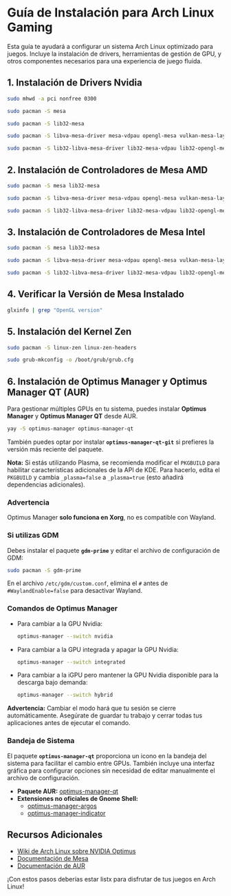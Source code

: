 
# Guía de Instalación para Arch Linux Gaming

Esta guía te ayudará a configurar un sistema Arch Linux optimizado para juegos. Incluye la instalación de drivers, herramientas de gestión de GPU, y otros componentes necesarios para una experiencia de juego fluida.

## 1. Instalación de Drivers Nvidia

```bash
sudo mhwd -a pci nonfree 0300
```

```bash
sudo pacman -S mesa
```

```bash
sudo pacman -S lib32-mesa
```

```bash
sudo pacman -S libva-mesa-driver mesa-vdpau opengl-mesa vulkan-mesa-layers mesa-demos vulkan-tools
```

```bash
sudo pacman -S lib32-libva-mesa-driver lib32-mesa-vdpau lib32-opengl-mesa lib32-vulkan-mesa-layers lib32-mesa-demos
```

## 2. Instalación de Controladores de Mesa AMD

```bash
sudo pacman -S mesa lib32-mesa
```

```bash
sudo pacman -S libva-mesa-driver mesa-vdpau opengl-mesa vulkan-mesa-layers mesa-demos vulkan-tools vulkan-radeon
```

```bash
sudo pacman -S lib32-libva-mesa-driver lib32-mesa-vdpau lib32-opengl-mesa lib32-vulkan-mesa-layers lib32-mesa-demos lib32-vulkan-radeon
```

## 3. Instalación de Controladores de Mesa Intel

```bash
sudo pacman -S mesa lib32-mesa
```

```bash
sudo pacman -S libva-mesa-driver mesa-vdpau opengl-mesa vulkan-mesa-layers mesa-demos vulkan-tools vulkan-intel
```

```bash
sudo pacman -S lib32-libva-mesa-driver lib32-mesa-vdpau lib32-opengl-mesa lib32-vulkan-mesa-layers lib32-mesa-demos
```

## 4. Verificar la Versión de Mesa Instalado

```bash
glxinfo | grep "OpenGL version"
```

## 5. Instalación del Kernel Zen

```bash
sudo pacman -S linux-zen linux-zen-headers
```

```bash
sudo grub-mkconfig -o /boot/grub/grub.cfg
```

## 6. Instalación de Optimus Manager y Optimus Manager QT (AUR)

Para gestionar múltiples GPUs en tu sistema, puedes instalar **Optimus Manager** y **Optimus Manager QT** desde AUR.

```bash
yay -S optimus-manager optimus-manager-qt
```

También puedes optar por instalar **`optimus-manager-qt-git`** si prefieres la versión más reciente del paquete.

**Nota:** Si estás utilizando Plasma, se recomienda modificar el `PKGBUILD` para habilitar características adicionales de la API de KDE. Para hacerlo, edita el `PKGBUILD` y cambia `_plasma=false` a `_plasma=true` (esto añadirá dependencias adicionales).

### Advertencia

Optimus Manager **solo funciona en Xorg**, no es compatible con Wayland.

### Si utilizas GDM

Debes instalar el paquete **`gdm-prime`** y editar el archivo de configuración de GDM:

```bash
sudo pacman -S gdm-prime
```

En el archivo `/etc/gdm/custom.conf`, elimina el `#` antes de `#WaylandEnable=false` para desactivar Wayland.

### Comandos de Optimus Manager

- Para cambiar a la GPU Nvidia:

  ```bash
  optimus-manager --switch nvidia
  ```

- Para cambiar a la GPU integrada y apagar la GPU Nvidia:

  ```bash
  optimus-manager --switch integrated
  ```

- Para cambiar a la iGPU pero mantener la GPU Nvidia disponible para la descarga bajo demanda:

  ```bash
  optimus-manager --switch hybrid
  ```

**Advertencia:** Cambiar el modo hará que tu sesión se cierre automáticamente. Asegúrate de guardar tu trabajo y cerrar todas tus aplicaciones antes de ejecutar el comando.

### Bandeja de Sistema

El paquete **`optimus-manager-qt`** proporciona un icono en la bandeja del sistema para facilitar el cambio entre GPUs. También incluye una interfaz gráfica para configurar opciones sin necesidad de editar manualmente el archivo de configuración.

- **Paquete AUR:** [optimus-manager-qt](https://aur.archlinux.org/packages/optimus-manager-qt)
- **Extensiones no oficiales de Gnome Shell:**
  - [optimus-manager-argos](https://github.com/inzar98/optimus-manager-argos)
  - [optimus-manager-indicator](https://github.com/andr3slelouch/optimus-manager-indicator)

## Recursos Adicionales

- [Wiki de Arch Linux sobre NVIDIA Optimus](https://wiki.archlinux.org/title/NVIDIA_Optimus_(Espa%C3%B1ol))
- [Documentación de Mesa](https://www.mesa3d.org/)
- [Documentación de AUR](https://wiki.archlinux.org/title/Arch_User_Repository_(Espa%C3%B1ol))

¡Con estos pasos deberías estar listx para disfrutar de tus juegos en Arch Linux!
```

